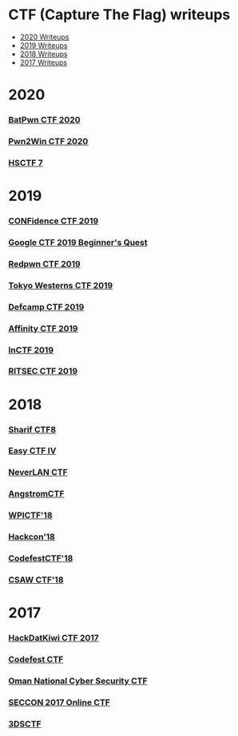# CTF (Capture The Flag) writeups

- [2020 Writeups](#2020)
- [2019 Writeups](#2019)
- [2018 Writeups](#2018)
- [2017 Writeups](#2017)

# 2020
### [BatPwn CTF 2020](https://github.com/wr47h/CTF-Writeups/tree/master/2020/BatPwn)
### [Pwn2Win CTF 2020](https://github.com/wr47h/CTF-Writeups/tree/master/2020/Pwn2Win/Androids%20Encryption)
### [HSCTF 7](https://github.com/wr47h/CTF-Writeups/tree/master/2020/HSCTF%207)

# 2019
### [CONFidence CTF 2019](https://github.com/wr47h/CTF-Writeups/tree/master/2019/CONFidence%20CTF%202019/)
### [Google CTF 2019 Beginner's Quest](https://github.com/wr47h/CTF-Writeups/tree/master/2019/GoogleCTF_Beginners_2019)
### [Redpwn CTF 2019](https://github.com/wr47h/CTF-Writeups/tree/master/2019/Redpwn%20CTF%202019)
### [Tokyo Westerns CTF 2019](https://github.com/wr47h/CTF-Writeups/tree/master/2019/Tokyo%20Westerns%20CTF%202019)
### [Defcamp CTF 2019](https://github.com/wr47h/CTF-Writeups/tree/master/2019/Defcamp%20CTF%202019)
### [Affinity CTF 2019](https://github.com/wr47h/CTF-Writeups/tree/master/2019/Affinity%20CTF%202019)
### [InCTF 2019](https://github.com/wr47h/CTF-Writeups/tree/master/2019/InCTF%202019)
### [RITSEC CTF 2019](https://github.com/wr47h/CTF-Writeups/tree/master/2019/RITSEC%20CTF%202019)

# 2018
### [Sharif CTF8](https://github.com/wr47h/CTF-Writeups/tree/master/2018/Sharif%20CTF8)
### [Easy CTF IV](https://github.com/wr47h/CTF-Writeups/tree/master/2018/Easy%20CTF%20IV1)
### [NeverLAN CTF](https://github.com/wr47h/CTF-Writeups/tree/master/2018/NeverLAN%20CTF%202018)
### [AngstromCTF](https://github.com/wr47h/CTF-Writeups/tree/master/2018/AngstromCTF)
### [WPICTF'18](https://github.com/wr47h/CTF-Writeups/tree/master/2018/WPICTF'18)
### [Hackcon'18](https://github.com/wr47h/CTF-Writeups/tree/master/2018/Hackcon'18)
### [CodefestCTF'18](https://github.com/wr47h/CTF-Writeups/tree/master/2018/CodefestCTF'18)
### [CSAW CTF'18](https://github.com/wr47h/CTF-Writeups/tree/master/2018/CSAW%20CTF'18)

# 2017
### [HackDatKiwi CTF 2017](https://github.com/wr47h/CTF-Writeups/tree/master/2017/HackDatKiwi_CTF)
### [Codefest CTF](https://github.com/wr47h/CTF-Writeups/tree/master/2017/Codefest_CTF)
### [Oman National Cyber Security CTF](https://github.com/wr47h/CTF-Writeups/tree/master/2017/OmanNationalCyberSecurityCTFQuals)
### [SECCON 2017 Online CTF](https://github.com/wr47h/CTF-Writeups/tree/master/2017/SECCON%202017%20Online%20CTF)
### [3DSCTF](https://github.com/wr47h/CTF-Writeups/tree/master/2017/3DSCTF)
